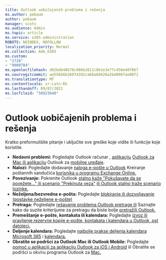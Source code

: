 ```yaml
---
title: Outlook uobičajenih problema i rešenja
ms.author: pebaum
author: pebaum
manager: scotv
ms.audience: Admin
ms.topic: article
ms.service: o365-administration
ROBOTS: NOINDEX, NOFOLLOW
localization_priority: Normal
ms.collection: Adm_O365
ms.custom:
- "2728"
- "9000784"
ms.openlocfilehash: d92bdb48b70c986b2611c8b1e3e77c458e48f867
ms.sourcegitcommit: ae556b6b26974392ca68a68426a2b40967ae0071
ms.translationtype: MT
ms.contentlocale: sr-Latn-RS
ms.lasthandoff: 09/07/2021
ms.locfileid: "58923640"
---
```

# <a name="outlook-common-issues-and-resolutions"></a>Outlook uobičajenih problema i rešenja

Kratko preformulišite pitanje i uključite sve greške koje vidite ili funkcije koje koristite.

- **Nedavni problemi:** Pogledajte Outlook računar , [aplikaciju](https://support.office.com/article/ecf61305-f84f-4e13-bb73-95a214ac1230) [Outlook za Mac ili aplikaciju](https://support.office.com/article/54afa5e3-db38-422a-9d94-3b55330ded8e) Outlook za [mobilne uređaje](https://support.office.com/article/a264ef01-9c88-48fb-9285-7017e4f31f02).
- **Nalozi:**  Pogledajte dodavanje [naloga e-pošte u Outlook](https://support.office.com/article/6e27792a-9267-4aa4-8bb6-c84ef146101b) Kreiranje poštannih sandučića [korisnika u programu Exchange Online.](https://docs.microsoft.com/Exchange/recipients-in-exchange-online/create-user-mailboxes)
- **Povezivanje:**  Pokrenite Outlook [stalno kaže "Pokušavate da se povežete..." ili scenario "Prekinuta veza"](https://aka.ms/SaRA-OutlookDisconnect) [ili Outlook stalno traže scenario lozinke.](https://aka.ms/SaRA-OutlookPwdPrompt)
- **Neželjena/bezvredna e-pošta:**  Pogledajte [blokiranje ili dozvoljavanje (postavke neželjene e-pošte)](https://support.microsoft.com/office/block-or-allow-junk-email-settings-48c9f6f7-2309-4f95-9a4d-de987e880e46)
- **Pretraga:**  Pogledajte [rešavanje problema Outlook pretrage ili](https://support.office.com/article/2556b11f-f4d8-46be-b0a7-de33a3f4f066) Saznajte kako da suzite kriterijume za pretragu da biste bolje [pretražili Outlook.](https://support.office.com/article/D824D1E9-A255-4C8A-8553-276FB895A8DA)
- **Premeštanje e-pošte, kontakata ili kalendara:**  Pogledajte [izvoz ili pravljenje rezervne kopije e-pošte, kontakata i kalendara u Outlook .pst datoteci.](https://support.office.com/article/14252b52-3075-4e9b-be4e-ff9ef1068f91)
- **Deljenje kalendara:**  Pogledajte [najbolje prakse deljenja kalendara Microsoft 365](https://support.office.com/article/b576ecc3-0945-4d75-85f1-5efafb8a37b4) i [kalendara.](https://support.office.com/article/D93F72D3-2361-4E0D-8D6A-5C4939C17F39)
- **Obratite se podršci za Outlook Mac ili Outlook Mobile:**  Pogledajte [pomoć u aplikaciji za aplikaciju Outlook za iOS i Android](https://support.office.com/article/218a22d1-9fa5-4889-b689-de1c63493243) ili Obratite se podršci u okviru programa Outlook za [Mac.](https://support.office.com/article/d0410177-8e65-4487-93f7-206a3a3d71a8)
